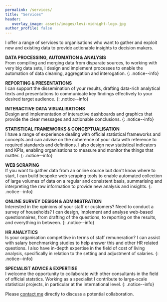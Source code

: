 ```yaml
---
permalink: /services/
title: "Services"
header: 
   overlay_image: assets/images/levi-midnight-logo.jpg
author_profile: false
---
```


I offer a range of services to organisations who want to gather and exploit new and existing data to provide actionable insights to decision makers.


**DATA PROCESSING, AUTOMATION & ANALYSIS**   
From compiling and merging data from disparate sources, to working with very big data sets, I design and implement processes to enable the automation of data cleaning, aggregation and interogation.
{: .notice--info}

**REPORTING & PRESENTATIONS**  
I can support the dissemination of your results, drafting data-rich analytical texts and presentations to communicate key findings effectively to your desired target audience.
{: .notice--info}

**INTERACTIVE DATA VISUALISATIONS**  
Design and implementation of interactive dashboards and graphics that provide the clear messages and actionable conclusions.
{: .notice--info}


**STATISTICAL FRAMEWORKS & CONCEPTUALISATION**  
I have a range of experience dealing with official statistical frameworks and concepts and can advise on the coherence of your data with reference to required standards and definitions. I also design new statistical indicators and KPIs, enabling organisations to measure and monitor the things that matter. 
{: .notice--info}

**WEB SCRAPING**    
If you want to gather data from an online source but don't know where to start, I can build bespoke web scraping tools to enable automated collection of large volumes of data on a regular and consistent basis, summarising and interpreting the raw information to provide new analysis and insights.
{: .notice--info}

**ONLINE SURVEY DESIGN & ADMINISTRATION**  
Interested in the opinions of your staff or customers? Need to conduct a survey of households? I can design, implement and analyse web-based questionnaires, from drafting of the questions, to reporting on the results, and everything in between.
{: .notice--info}

**HR ANALYTICS**  
Is your organisation competitive in terms of staff remuneration? I can assist with salary benchmarking studies to help answer this and other HR related questions. I also have in-depth expertise in the field of cost of living analysis, specifically in relation to the setting and adjustment of salaries.
{: .notice--info}

**SPECIALIST ADVICE & EXPERTISE**  
I welcome the opportunity to collaborate with other consultants in the field of official statstics. Working as a specialist I contribute to large-scale statistical projects, in particular at the international level.
{: .notice--info}


  
    
Please [contact me](mailto:mjacobsdata@gmail.com) directly to discuss a potential collaboration. 
